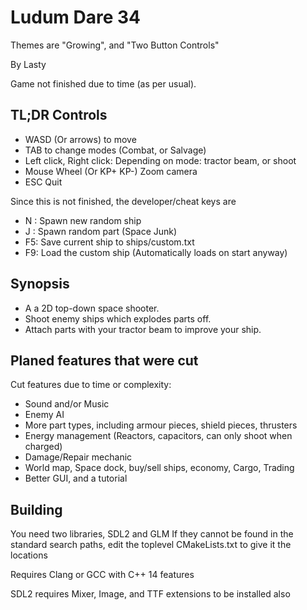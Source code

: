 
Ludum Dare 34
=============

Themes are "Growing", and "Two Button Controls"

By Lasty

Game not finished due to time (as per usual).


TL;DR Controls
--------------
- WASD (Or arrows) to move
- TAB to change modes (Combat, or Salvage)
- Left click, Right click:  Depending on mode: tractor beam, or shoot
- Mouse Wheel (Or KP+ KP-) Zoom camera
- ESC Quit


Since this is not finished, the developer/cheat keys are
- N : Spawn new random ship
- J : Spawn random part (Space Junk)
- F5: Save current ship to ships/custom.txt
- F9: Load the custom ship (Automatically loads on start anyway)


Synopsis
--------
- A a 2D top-down space shooter.
- Shoot enemy ships which explodes parts off.
- Attach parts with your tractor beam to improve your ship.


Planed features that were cut
----------
Cut features due to time or complexity:
- Sound and/or Music
- Enemy AI
- More part types, including armour pieces, shield pieces, thrusters
- Energy management (Reactors, capacitors, can only shoot when charged)
- Damage/Repair mechanic
- World map, Space dock, buy/sell ships, economy, Cargo, Trading
- Better GUI, and a tutorial


Building
--------
You need two libraries, SDL2 and GLM
If they cannot be found in the standard search paths, edit the toplevel CMakeLists.txt to give it the locations

Requires Clang or GCC with C++ 14 features

SDL2 requires Mixer, Image, and TTF extensions to be installed also
